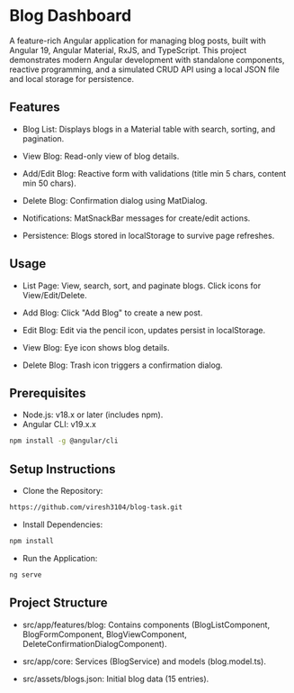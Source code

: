# Blog Dashboard

A feature-rich Angular application for managing blog posts, built with Angular 19, Angular Material, RxJS, and TypeScript. This project demonstrates modern Angular development with standalone components, reactive programming, and a simulated CRUD API using a local JSON file and local storage for persistence.
## Features
- Blog List: Displays blogs in a Material table with search, sorting, and pagination.

- View Blog: Read-only view of blog details.

- Add/Edit Blog: Reactive form with validations (title min 5 chars, content min 50 chars).

- Delete Blog: Confirmation dialog using MatDialog.

- Notifications: MatSnackBar messages for create/edit actions.

- Persistence: Blogs stored in localStorage to survive page refreshes.


## Usage

- List Page: View, search, sort, and paginate blogs. Click icons for View/Edit/Delete.

- Add Blog: Click "Add Blog" to create a new post.

- Edit Blog: Edit via the pencil icon, updates persist in localStorage.

- View Blog: Eye icon shows blog details.

- Delete Blog: Trash icon triggers a confirmation dialog.


## Prerequisites
- Node.js: v18.x or later (includes npm).
- Angular CLI: v19.x.x

```bash
npm install -g @angular/cli
```


## Setup Instructions

- Clone the Repository:
```bash
https://github.com/viresh3104/blog-task.git
```

- Install Dependencies:
```bash
npm install
```

- Run the Application:
```bash
ng serve
```

## Project Structure
- src/app/features/blog: Contains components (BlogListComponent, BlogFormComponent, BlogViewComponent, DeleteConfirmationDialogComponent).

- src/app/core: Services (BlogService) and models (blog.model.ts).

- src/assets/blogs.json: Initial blog data (15 entries).
